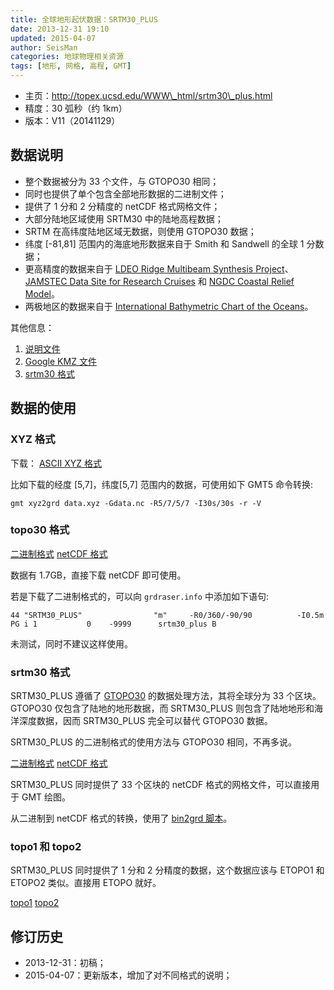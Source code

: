 ```yaml
---
title: 全球地形起伏数据：SRTM30_PLUS
date: 2013-12-31 19:10
updated: 2015-04-07
author: SeisMan
categories: 地球物理相关资源
tags: [地形, 网格, 高程, GMT]
---
```


-   主页：http://topex.ucsd.edu/WWW\_html/srtm30\_plus.html
-   精度：30 弧秒（约 1km）
-   版本：V11（20141129）

<!--more-->

## 数据说明

-   整个数据被分为 33 个文件，与 GTOPO30 相同；
-   同时也提供了单个包含全部地形数据的二进制文件；
-   提供了 1 分和 2 分精度的 netCDF 格式网格文件；
-   大部分陆地区域使用 SRTM30 中的陆地高程数据；
-   SRTM 在高纬度陆地区域无数据，则使用 GTOPO30 数据；
-   纬度 [-81,81] 范围内的海底地形数据来自于 Smith 和 Sandwell 的全球 1 分数据；
-   更高精度的数据来自于 [LDEO Ridge Multibeam Synthesis Project](http://ocean-ridge.ldeo.columbia.edu/general/html/home.html)、
    [JAMSTEC Data Site for Research Cruises](http://www.jamstec.go.jp/cruisedata/e/) 和
    [NGDC Coastal Relief Model](http://www.ngdc.noaa.gov/mgg/coastal/coastal.html)。
-   两极地区的数据来自于 [International Bathymetric Chart of the Oceans](http://www.ngdc.noaa.gov/mgg/bathymetry/arctic/arctic.html)。

其他信息：

1.  [说明文件](ftp://topex.ucsd.edu/pub/srtm30_plus/README.V11.txt)
2.  [Google KMZ 文件](ftp://topex.ucsd.edu/pub/srtm30_plus/SRTM30_PLUS.kmz)
3.  [srtm30 格式](ftp://topex.ucsd.edu/pub/srtm30_plus/srtm30/)

## 数据的使用

### XYZ 格式

下载： [ASCII XYZ 格式](http://topex.ucsd.edu/cgi-bin/get_srtm30.cgi)

比如下载的经度 [5,7]，纬度[5,7] 范围内的数据，可使用如下 GMT5 命令转换:

    gmt xyz2grd data.xyz -Gdata.nc -R5/7/5/7 -I30s/30s -r -V

### topo30 格式

[二进制格式](ftp://topex.ucsd.edu/pub/srtm30_plus/topo30/topo30)
[netCDF 格式](ftp://topex.ucsd.edu/pub/srtm30_plus/topo30/topo30.grd)

数据有 1.7GB，直接下载 netCDF 即可使用。

若是下载了二进制格式的，可以向 `grdraser.info` 中添加如下语句:

    44 "SRTM30_PLUS"                "m"     -R0/360/-90/90          -I0.5m          PG i 1           0    -9999      srtm30_plus B

未测试，同时不建议这样使用。

### srtm30 格式

SRTM30\_PLUS 遵循了 [GTOPO30](2013-08-11_global-digital-elevation-model-gtopo30.rst) 的数据处理方法，其将全球分为 33 个区块。GTOPO30 仅包含了陆地的地形数据，而 SRTM30\_PLUS 则包含了陆地地形和海洋深度数据，因而 SRTM30\_PLUS 完全可以替代 GTOPO30 数据。

SRTM30\_PLUS 的二进制格式的使用方法与 GTOPO30 相同，不再多说。

[二进制格式](ftp://topex.ucsd.edu/pub/srtm30_plus/srtm30/data/)
[netCDF 格式](ftp://topex.ucsd.edu/pub/srtm30_plus/srtm30/grd/)

SRTM30\_PLUS 同时提供了 33 个区块的 netCDF 格式的网格文件，可以直接用于 GMT 绘图。

从二进制到 netCDF 格式的转换，使用了 [bin2grd 脚本](ftp://topex.ucsd.edu/pub/srtm30_plus/srtm30/grd/bin2grd)。

### topo1 和 topo2

SRTM30\_PLUS 同时提供了 1 分和 2 分精度的数据，这个数据应该与 ETOPO1 和 ETOPO2 类似。直接用 ETOPO 就好。

[topo1](ftp://topex.ucsd.edu/pub/srtm30_plus/topo1_topo2/topo1.grd)
[topo2](ftp://topex.ucsd.edu/pub/srtm30_plus/topo1_topo2/topo2.grd)

## 修订历史

-   2013-12-31：初稿；
-   2015-04-07：更新版本，增加了对不同格式的说明；
